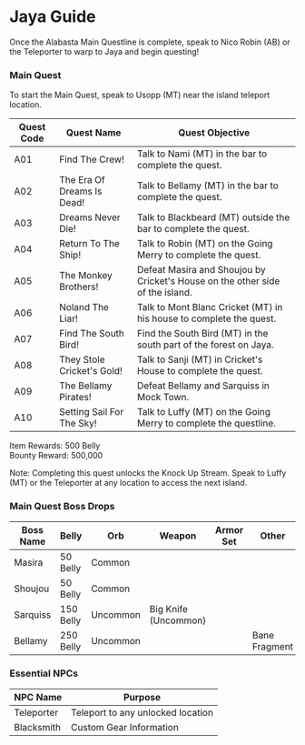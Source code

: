 # Jaya Guide

Once the Alabasta Main Questline is complete, speak to Nico Robin (AB) or the Teleporter to warp to Jaya and begin questing!

### Main Quest

To start the Main Quest, speak to Usopp (MT) near the island teleport location.

| Quest Code| Quest Name                | Quest Objective|
|-----------|-----------                |-----------|
| A01       | Find The Crew!            |Talk to Nami (MT) in the bar to complete the quest.|
| A02       | The Era Of Dreams Is Dead!|Talk to Bellamy (MT) in the bar to complete the quest.|
| A03       | Dreams Never Die!         |Talk to Blackbeard (MT) outside the bar to complete the quest.|
| A04       | Return To The Ship!       |Talk to Robin (MT) on the Going Merry to complete the quest.|
| A05       | The Monkey Brothers!      |Defeat Masira and Shoujou by Cricket's House on the other side of the island.|
| A06       | Noland The Liar!          |Talk to Mont Blanc Cricket (MT) in his house to complete the quest.|
| A07       | Find The South Bird!      |Find the South Bird (MT) in the south part of the forest on Jaya.|
| A08       | They Stole Cricket's Gold!|Talk to Sanji (MT) in Cricket's House to complete the quest.|
| A09       | The Bellamy Pirates!      |Defeat Bellamy and Sarquiss in Mock Town.|
| A10       | Setting Sail For The Sky! |Talk to Luffy (MT) on the Going Merry to complete the questline.|

Item Rewards: 500 Belly<br>
Bounty Reward: 500,000

Note: Completing this quest unlocks the Knock Up Stream. Speak to Luffy (MT) or the Teleporter at any location to access the next island.

### Main Quest Boss Drops

| Boss Name | Belly     | Orb      | Weapon               | Armor Set | Other           |
|-----------|-----------|----------|----------------------|-----------|-----------------|
| Masira    | 50 Belly  | Common   |                      |           |                 |
| Shoujou   | 50 Belly  | Common   |                      |           |                 |
| Sarquiss  | 150 Belly | Uncommon | Big Knife (Uncommon) |           |                 |
| Bellamy   | 250 Belly | Uncommon |                      |           | Bane Fragment   |


### Essential NPCs

| NPC Name         | Purpose                           |
|-------------     |-----------                        |
| Teleporter       | Teleport to any unlocked location |
| Blacksmith       | Custom Gear Information           |